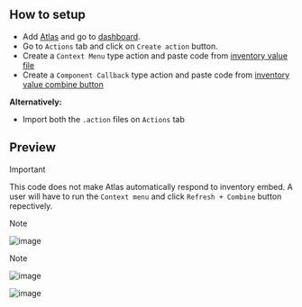 ## How to setup
- Add [Atlas](https://discord.com/oauth2/authorize?client_id=338222603829510164&scope=bot+applications.commands&permissions=2117463294&state=eyJhbGciOiJIUzI1NiIsInR5cCI6IkpXVCJ9.eyJ0byI6Ii9hZGRlZCIsImlhdCI6MTcxNjA1NTExNSwiYXVkIjoic3RhdGUifQ.OwierjetsfDAqvTU7vRVvosXsBHSRXx3QoOdW7vZWnw&response_type=code&redirect_uri=https%3A%2F%2Fatlas.bot%2Fapi%2Foauth2%2Fcallback) and go to [dashboard](https://atlas.bot/guilds).
- Go to `Actions` tab and click on `Create action` button.
- Create a `Context Menu` type action and paste code from [inventory value file](https://github.com/Krekensis/atlas-tags/blob/main/inventory%20value/inventory%20value)
- Create a `Component Callback` type action and paste code from [inventory value combine button](https://github.com/Krekensis/atlas-tags/blob/main/inventory%20value/inventory%20value%20combine%20button)

**Alternatively:**
- Import both the `.action` files on `Actions` tab
## Preview
> [!IMPORTANT]
> This code does not make Atlas automatically respond to inventory embed.
> A user will have to run the `Context menu` and click `Refresh + Combine` button repectively.

> [!NOTE]
> ![image](https://i.imgur.com/UraTGif.png?size=1000)

> [!NOTE]
> ![image](https://i.imgur.com/B9jrfSt.png?size=1000)














![image](https://github.com/user-attachments/assets/8814bf15-d247-4266-9fe2-57dcd646dc42)
